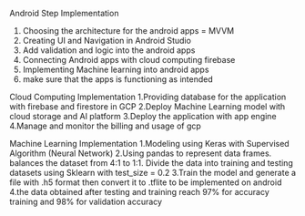 Android Step Implementation
1. Choosing the architecture for the android apps = MVVM
2. Creating UI and Navigation in Android Studio
3. Add validation and logic into the android apps
4. Connecting Android apps with cloud computing firebase
5. Implementing Machine learning into android apps
6. make sure that the apps is functioning as intended


Cloud Computing Implementation
1.Providing database for the application with firebase and firestore in GCP
2.Deploy Machine Learning model with cloud storage and AI platform
3.Deploy the application with app engine
4.Manage and monitor the billing and usage of gcp



Machine Learning Implementation
1.Modeling using Keras with Supervised Algorithm (Neural Network)
2.Using pandas to represent data frames. balances the dataset from 4:1 to 1:1. Divide the data into training and testing datasets using Sklearn with test_size = 0.2
3.Train the model and generate a file with .h5 format then convert it to .tflite to be implemented on android
4.the data obtained after testing and training reach 97% for accuracy training and 98% for validation accuracy 
